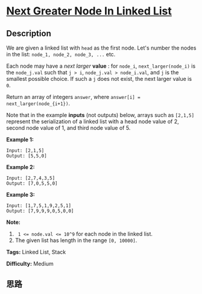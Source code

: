 # [Next Greater Node In Linked List][title]

## Description

We are given a linked list with `head` as the first node.  Let's number the
nodes in the list: `node_1, node_2, node_3, ...` etc.

Each node may have a _next larger_ **value** : for `node_i`,
`next_larger(node_i)` is the `node_j.val` such that `j > i`, `node_j.val >
node_i.val`, and `j` is the smallest possible choice.  If such a `j` does not
exist, the next larger value is `0`.

Return an array of integers `answer`, where `answer[i] =
next_larger(node_{i+1})`.

Note that in the example **inputs**  (not outputs) below, arrays such as
`[2,1,5]` represent the serialization of a linked list with a head node value
of 2, second node value of 1, and third node value of 5.



**Example 1:**
            Input: [2,1,5]    Output: [5,5,0]    

**Example 2:**
            Input: [2,7,4,3,5]    Output: [7,0,5,5,0]    

**Example 3:**
            Input: [1,7,5,1,9,2,5,1]    Output: [7,9,9,9,0,5,0,0]    



**Note:**

  1. ` 1 <= node.val <= 10^9` for each node in the linked list.
  2. The given list has length in the range `[0, 10000]`.


**Tags:** Linked List, Stack

**Difficulty:** Medium

## 思路

[title]: https://leetcode.com/problems/next-greater-node-in-linked-list
